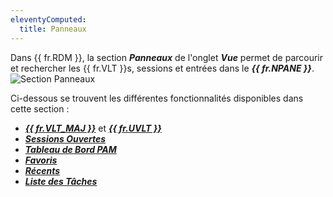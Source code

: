 ```yaml
---
eleventyComputed:
  title: Panneaux
---
```

Dans {{ fr.RDM }}, la section ***Panneaux*** de l'onglet ***Vue*** permet de parcourir et rechercher les {{ fr.VLT }}s, sessions et entrées dans le ***{{ fr.NPANE }}***.
![Section Panneaux](https://cdnweb.devolutions.net/docs/docs_en_rdm_windows_RDMWin6208.png)

Ci-dessous se trouvent les différentes fonctionnalités disponibles dans cette section :

* [***{{ fr.VLT_MAJ }}***](/rdm/windows/commands/view/panels/vault/) et [***{{ fr.UVLT }}***](/rdm/windows/commands/view/panels/vault/)
* [***Sessions Ouvertes***](/rdm/windows/commands/view/panels/opened-sessions/)
* [***Tableau de Bord PAM***](/rdm/commands/view/panels/pam-dashboard/)
* [***Favoris***](/rdm/windows/user-interface/navigation-pane/favorite-entries/)
* [***Récents***](/rdm/windows/user-interface/navigation-pane/most-recently-used-entries/)
* [***Liste des Tâches***](/rdm/windows/commands/view/panels/task-list/)
